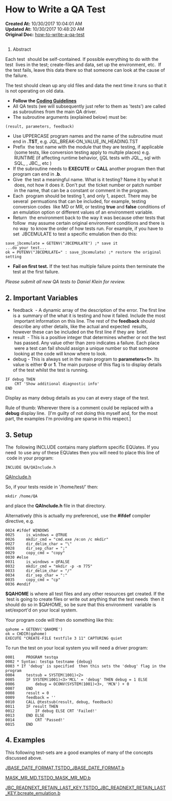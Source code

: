 # How to Write a QA Test

**Created At:** 10/30/2017 10:04:01 AM  
**Updated At:** 10/30/2017 10:48:20 AM  
**Original Doc:** [how-to-write-a-qa-test](https://docs.jbase.com/40575-jbase-development/how-to-write-a-qa-test)  


## 
1. Abstract

Each test  should be self-contained. If possible everything to do with the test  lives in the test; create-files and data, set up the environment, etc.  If the test fails, leave this data there so that someone can look at the cause of the failure.

The test should clean up any old files and data the next time it runs so that it is not operating on old data.

- **Follow the [Coding Guidelines](jbc-coding-guidelines)**
- All QA tests (we will subsequently just refer to them as 'tests') are called as subroutines from the main QA driver.
- The subroutine arguments (explained below) must be:


```
(result, parameters, feedback)
```

- Use UPPERCASE program names and the name of the subroutine must end in **.TST**, e.g. JQL\_BREAK-ON\_VALUE\_IN\_HEADING.TST
- Prefix  the test name with the module that they are testing, if applicable  (some tests, like conversion testing apply to multple places) e.g.  RUNTIME (if affecting runtime behavior, (jQL tests with JQL\_, sql with  SQL\_ , JBC\_, etc )
- If the subroutine needs to **EXECUTE** or **CALL** another program then that program can end in **.b**.
- Give  the test a meaningful name. What is it testing? Name it by what it  does, not how it does it. Don't put  the ticket number or patch number  in the name, that can be a constant or comment in the program.
- Each  program should be testing 1, and only 1, aspect. There may be several  permuations that can be included, for example, testing conversion codes  like MD or MR, or testing **true** and **false** conditions of an emulation option or different values of an environment variable.
- Return  the environment back to the way it was because other tests that follow  may assume certain original environment conditions and there is no way  to know the order of how tests run. For example, if you have to set  JBCEMULATE to test a specific emulation then do this:


```
save_jbcemulate = GETENV("JBCEMULATE") ;* save it
...do your test...
ok = PUTENV("JBCEMULATE=" : save_jbcemulate) ;* restore the original setting
```

- **Fail on first test.** If the test has multiple failure points then terminate the test at the first failure.


*Please submit all new QA tests to Daniel Klein for review.*



## 2. Important Variables

- feedback  - A dynamic array of the description of the error. The first line is a  summary of the what it is testing and how it failed. Include the most  important information on this line. The rest of the **feedback** should describe any other details, like the actual and expected  results, however these can be included on the first line if they are  brief.
- result  - This is a positive integer that determines whether or not the test  has passed. Any value other than zero indicates a failure. Each place  were a test can fail should assign a unique number so that someone  looking at the code will know where to look.
- debug - This is always set in the main program to **parameters&lt;1&gt;**. Its value is either **0** or **1**. The main purpose of this flag is to display details of the test whilst the test is running.


```
IF debug THEN
    CRT 'Show additional diagnostic info'
END
```

Display as many debug details as you can at every stage of the test.

Rule of thumb: Wherever there is a comment could be replaced with a **debug** display line.
 [I'm guilty of not doing this myself and, for the most part, the examples I'm providing are sparse in this respect.]



## 3. Setup

The  following INCLUDE contains many platform specific EQUates. If you need  to use any of these EQUates then you will need to place this line of  code in your program:

```
INCLUDE QA/QAInclude.h
```

[QAInclude.h](http://zwiki.zumasys.com/QATest?action=AttachFile&do=view&target=QAInclude.h)

So, if your tests reside in '/home/test/' then:

```
mkdir /home/QA
```

and place the **QAInclude.h** file in that directory.

Alternatively (this is actually my preference), use the **#ifdef** compiler directive, e.g.

```
0024 #ifdef WINDOWS
0025     is_windows = @TRUE
0026     mkdir_cmd = "cmd.exe /e:on /c mkdir"
0027     dir_delim_char = "\"
0028     dir_sep_char = ";"
0029     copy_cmd = "copy"
0030 #else
0031     is_windows = @FALSE
0032     mkdir_cmd = "mkdir -p -m 775"
0033     dir_delim_char = "/"
0034     dir_sep_char = ":"
0035     copy_cmd = "cp"
0036 #endif
```

**$QAHOME** is where all test files and any other resources get created. If the  test is going to create files or write out anything that the test needs  then it should do so in $QAHOME, so be sure that this environment  variable is set/export'd on your local system.

Your program code will then do something like this:

```
qahome = GETENV('QAHOME')
ok = CHDIR(qahome)
EXECUTE "CREATE-FILE testfile 3 11" CAPTURING quiet
```

To run the test on your local system you will need a driver program:

```
0001     PROGRAM testqa
0002 * Syntax: testqa testname {debug}
0003 * If 'debug' is specified  then this sets the 'debug' flag in the program
0004     testsub = SYSTEM(1001)<2>
0005     IF SYSTEM(1001)<3>'MCL' = 'debug' THEN debug = 1 ELSE
0006         debug = OCONV(SYSTEM(1001)<3>, 'MCN') + 0
0007     END
0008     result = 0
0009     feedback = ''
0010     CALL @testsub(result, debug, feedback)
0011     IF result THEN
0012         IF debug ELSE CRT 'Failed!'
0013     END ELSE
0014         CRT 'Passed!'
0015     END
```



## 4. Examples

This following test-sets are a good examples of many of the concepts discussed above.

[JBASE\_DATE\_FORMAT.TST](http://zwiki.zumasys.com/QATest?action=AttachFile&do=view&target=JBASE_DATE_FORMAT.TST)[DO\_JBASE\_DATE\_FORMAT.b](http://zwiki.zumasys.com/QATest?action=AttachFile&do=view&target=DO_JBASE_DATE_FORMAT.b)

[MASK\_MR\_MD.TST](http://zwiki.zumasys.com/QATest?action=AttachFile&do=view&target=MASK_MR_MD.TST)[DO\_MASK\_MR\_MD.b](http://zwiki.zumasys.com/QATest?action=AttachFile&do=view&target=DO_MASK_MR_MD.b)

[JBC\_READNEXT\_RETAIN\_LAST\_KEY.TST](http://zwiki.zumasys.com/QATest?action=AttachFile&do=view&target=JBC_READNEXT_RETAIN_LAST_KEY.TST)[DO\_JBC\_READNEXT\_RETAIN\_LAST\_KEY.b](http://zwiki.zumasys.com/QATest?action=AttachFile&do=view&target=DO_JBC_READNEXT_RETAIN_LAST_KEY.b)[create\_emulation.b](http://zwiki.zumasys.com/QATest?action=AttachFile&do=view&target=create_emulation.b)
